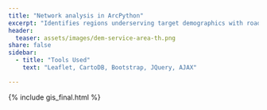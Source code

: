 ```yaml
---
title: "Network analysis in ArcPython"
excerpt: "Identifies regions underserving target demographics with road network analysis."
header:
  teaser: assets/images/dem-service-area-th.png
share: false
sidebar:
  - title: "Tools Used"
    text: "Leaflet, CartoDB, Bootstrap, JQuery, AJAX"

---
```


{% include gis_final.html %}
